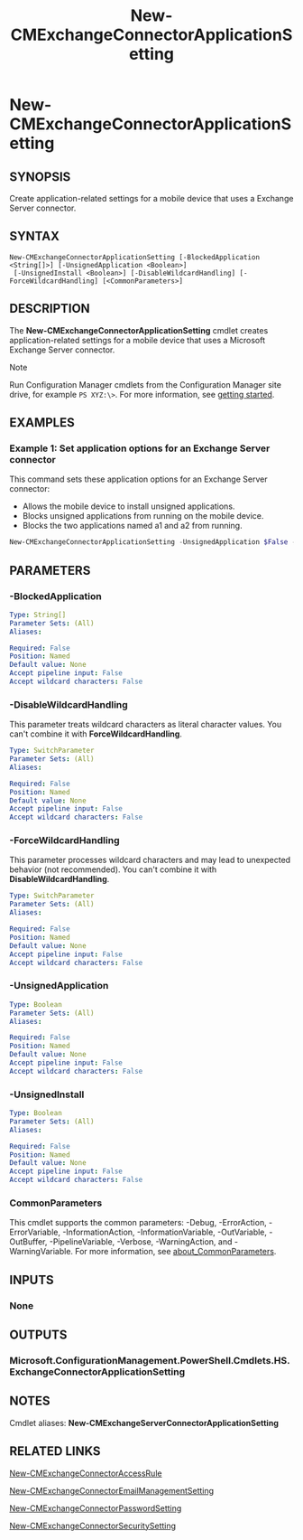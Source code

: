﻿---
description: Create application-related settings for a mobile device that uses a Exchange Server connector.
external help file: AdminUI.PS.dll-Help.xml
Module Name: ConfigurationManager
ms.date: 07/30/2020
schema: 2.0.0
title: New-CMExchangeConnectorApplicationSetting
---

# New-CMExchangeConnectorApplicationSetting

## SYNOPSIS

Create application-related settings for a mobile device that uses a Exchange Server connector.

## SYNTAX

```
New-CMExchangeConnectorApplicationSetting [-BlockedApplication <String[]>] [-UnsignedApplication <Boolean>]
 [-UnsignedInstall <Boolean>] [-DisableWildcardHandling] [-ForceWildcardHandling] [<CommonParameters>]
```

## DESCRIPTION

The **New-CMExchangeConnectorApplicationSetting** cmdlet creates application-related settings for a mobile device that uses a Microsoft Exchange Server connector.

> [!NOTE]
> Run Configuration Manager cmdlets from the Configuration Manager site drive, for example `PS XYZ:\>`. For more information, see [getting started](/powershell/sccm/overview).

## EXAMPLES

### Example 1: Set application options for an Exchange Server connector

This command sets these application options for an Exchange Server connector:

- Allows the mobile device to install unsigned applications.
- Blocks unsigned applications from running on the mobile device.
- Blocks the two applications named a1 and a2 from running.

```powershell
New-CMExchangeConnectorApplicationSetting -UnsignedApplication $False -UnsignedInstall $True -BlockedApplication "a1","a2"
```

## PARAMETERS

### -BlockedApplication
```yaml
Type: String[]
Parameter Sets: (All)
Aliases:

Required: False
Position: Named
Default value: None
Accept pipeline input: False
Accept wildcard characters: False
```

### -DisableWildcardHandling

This parameter treats wildcard characters as literal character values. You can't combine it with **ForceWildcardHandling**.

```yaml
Type: SwitchParameter
Parameter Sets: (All)
Aliases:

Required: False
Position: Named
Default value: None
Accept pipeline input: False
Accept wildcard characters: False
```

### -ForceWildcardHandling

This parameter processes wildcard characters and may lead to unexpected behavior (not recommended). You can't combine it with **DisableWildcardHandling**.

```yaml
Type: SwitchParameter
Parameter Sets: (All)
Aliases:

Required: False
Position: Named
Default value: None
Accept pipeline input: False
Accept wildcard characters: False
```

### -UnsignedApplication
```yaml
Type: Boolean
Parameter Sets: (All)
Aliases:

Required: False
Position: Named
Default value: None
Accept pipeline input: False
Accept wildcard characters: False
```

### -UnsignedInstall
```yaml
Type: Boolean
Parameter Sets: (All)
Aliases:

Required: False
Position: Named
Default value: None
Accept pipeline input: False
Accept wildcard characters: False
```

### CommonParameters
This cmdlet supports the common parameters: -Debug, -ErrorAction, -ErrorVariable, -InformationAction, -InformationVariable, -OutVariable, -OutBuffer, -PipelineVariable, -Verbose, -WarningAction, and -WarningVariable. For more information, see [about_CommonParameters](http://go.microsoft.com/fwlink/?LinkID=113216).

## INPUTS

### None
## OUTPUTS

### Microsoft.ConfigurationManagement.PowerShell.Cmdlets.HS.ExchangeConnectorApplicationSetting
## NOTES

Cmdlet aliases: **New-CMExchangeServerConnectorApplicationSetting**

## RELATED LINKS

[New-CMExchangeConnectorAccessRule](New-CMExchangeConnectorAccessRule.md)

[New-CMExchangeConnectorEmailManagementSetting](New-CMExchangeConnectorEmailManagementSetting.md)

[New-CMExchangeConnectorPasswordSetting](New-CMExchangeConnectorPasswordSetting.md)

[New-CMExchangeConnectorSecuritySetting](New-CMExchangeConnectorSecuritySetting.md)

